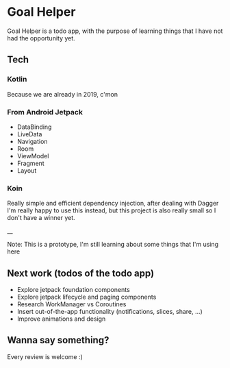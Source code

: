 # Goal Helper

Goal Helper is a todo app, with the purpose of learning things that I have not had the opportunity yet.

## Tech
### Kotlin
Because we are already in 2019, c'mon
### From Android Jetpack
* DataBinding
* LiveData
* Navigation
* Room
* ViewModel
* Fragment
* Layout
### Koin
Really simple and efficient dependency injection, after dealing with Dagger I'm really happy to use this instead, but this project is also really small so I don't have a winner yet.

__

Note: This is a prototype, I'm still learning about some things that I'm using here

## Next work (todos of the todo app)
* Explore jetpack foundation components
* Explore jetpack lifecycle and paging components
* Research WorkManager vs Coroutines
* Insert out-of-the-app functionality (notifications, slices, share, ...)
* Improve animations and design

## Wanna say something?
Every review is welcome :)
